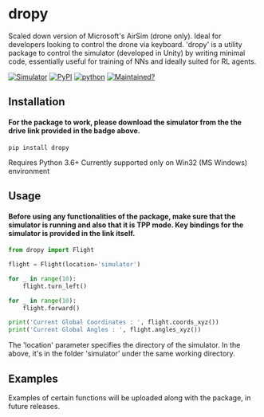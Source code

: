# dropy

Scaled down version of Microsoft's AirSim (drone only). Ideal for developers looking to control the drone via keyboard. 'dropy' is a utility package to control the simulator (developed in Unity) by writing minimal code, essentially useful for training of NNs and ideally suited for RL agents.

[![Simulator](https://img.shields.io/badge/Simulator-drive-yellow.svg)](https://drive.google.com/drive/folders/1rJ4Kyzz2G8YoW9sLQ4O9FGsdoRb4Epek?usp=sharing)
[![PyPI](https://img.shields.io/badge/PyPI-v0.0.5-blue.svg)](https://pypi.org/project/dropy/)
[![python](https://img.shields.io/badge/python-3.6+-blue.svg)](https://www.python.org)
[![Maintained?](https://img.shields.io/badge/Maintained%3F-YES-green.svg)](https://github.com/gittygupta/dropy)

## Installation

#### For the package to work, please download the simulator from the the drive link provided in the badge above. 

```
pip install dropy
```

Requires Python 3.6+
Currently supported only on Win32 (MS Windows) environment


## Usage

#### Before using any functionalities of the package, make sure that the simulator is running and also that it is TPP mode. Key bindings for the simulator is provided in the link itself.

```python
from dropy import Flight

flight = Flight(location='simulator')

for _ in range(10):
    flight.turn_left()

for _ in range(10):
    flight.forward()

print('Current Global Coordinates : ', flight.coords_xyz())
print('Current Global Angles : ', flight.angles_xyz())
```

The 'location' parameter specifies the directory of the simulator. In the above, it's in the folder 'simulator' under the same working directory.

## Examples

Examples of certain functions will be uploaded along with the package, in future releases.
